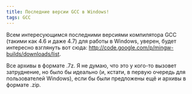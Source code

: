 ```yaml
---
title: Последние версии GCC в Windows!
tags: GCC
---
```


Всем интересующимся последними версиями компилятора GCC (такими как 4.6 и даже 4.7) для работы в Windows, уверен, будет интересно взглянуть вот сюда: http://code.google.com/p/mingw-builds/downloads/list.

Все архивы в формате .7z. Я не думаю, что это у кого-то вызовет затруднение, но было бы идеально (и, кстати, в первую очередь для пользователей Windows), если бы были предложены ещё и архивы в формате .zip. 
